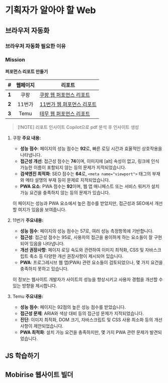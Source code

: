 # 기획자가 알아야 할 Web
## 브라우저 자동화
### 브라우저 자동화 필요한 이유

### Mission
**퍼포먼스 리포트 만들기**

|  *#*  | **웹페이지** | **리포트**                                                                                               |
| :---: | :------: | ----------------------------------------------------------------------------------------------------- |
| **1** |    쿠팡    | [쿠팡 웹 퍼포먼스 리포트](https://drive.google.com/file/d/1g9R8JbhyEMnJrIprmUGy1Hq6oxWgwiqL/view?usp=sharing)   |
| **2** |   11번가   | [11번가 웹 퍼포먼스 리포트](https://drive.google.com/file/d/1q9lNlSg8XW1ji0rLmVRWd8KtNVKINDv2/view?usp=sharing) |
| **3** |   Temu   | [테무 웹 퍼포먼스 리포트](https://drive.google.com/file/d/1dNxdGvmgdAAs6-eDzmXPSfjLafdKZMc1/view?usp=sharing)   |

> [!NOTE] 리포트 인사이트
> Copilot으로 pdf 분석 후 인사이트 생성

1. 쿠팡
	**주요 내용:**
	
	- **성능 점수**: 페이지의 성능 점수는 **92**로, 빠른 로딩 시간과 효율적인 상호작용을 나타냅니다.
	- **접근성 개선**: 접근성 점수는 **74**이며, 이미지에 [alt] 속성이 없고, 링크에 인식 가능한 이름이 포함되지 않는 등의 문제가 지적되었습니다.
	- **검색엔진 최적화**: SEO 점수는 **64**로, `<meta name="viewport">` 태그의 부재와 메타 설명의 부재 등이 문제로 지적되었습니다.
	- **PWA 요소**: PWA 점수는 **92**이며, 웹 앱 매니페스트 또는 서비스 워커가 설치 가능 요건을 충족하지 않는 등의 문제가 있습니다.
	
	이 페이지는 성능과 PWA 요소에서 높은 점수를 받았지만, 접근성과 SEO에서 개선할 여지가 있음을 보여줍니다.
1. 11번가
	**주요내용:**
	
	- **성능 점수**: 페이지의 성능 점수는 57로, 여러 성능 측정항목에 기반합니다.
	- **접근성**: 접근성 점수는 95로, 사용자의 접근을 용이하게 하는 요소들이 잘 구현되어 있음을 나타냅니다.
	- **개선 권장사항**: 페이지 로딩 속도와 관련하여 이미지 최적화, CSS 및 자바스크립트 축소 등 다양한 개선 권장사항이 제시되어 있습니다.
	- **PWA**: 프로그레시브 웹 앱(PWA) 관련 요소들이 검토되었으나, 몇 가지 요건을 충족하지 못하고 있습니다.
	
	이 정보는 웹사이트 개발자가 사이트의 성능을 향상시키고 사용자 경험을 개선할 수 있는 방향을 제시합니다.
1. Temu
	**주요내용:**
	
	- **성능 점수**: 페이지는 92점의 높은 성능 점수를 받았습니다.
	- **접근성 문제**: ARIA와 색상 대비 등의 접근성 문제가 지적되었습니다.
	- **진단**: 이미지 최적화, DOM 크기, 자바스크립트 및 CSS 사용 최소화 등의 개선 사항이 제안되었습니다.
	- **PWA 최적화**: 설치 가능 요건을 충족하지만, 몇 가지 PWA 관련 문제가 발견되었습니다.


## JS 학습하기
## Mobirise 웹사이트 빌더